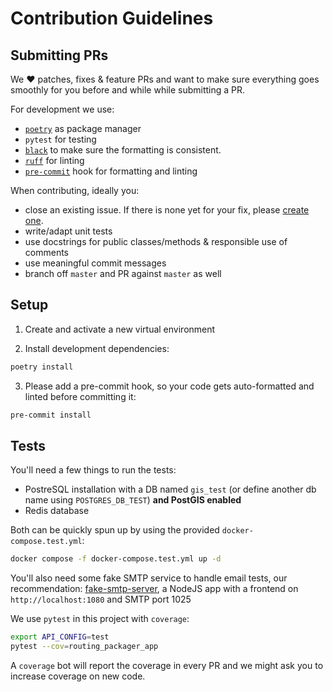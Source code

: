 # Contribution Guidelines

## Submitting PRs

We :heart: patches, fixes & feature PRs and want to make sure everything goes smoothly for you before and while while submitting a PR.

For development we use:

- [`poetry`](https://github.com/python-poetry/poetry/) as package manager
- `pytest` for testing
- [`black`](https://github.com/psf/black) to make sure the formatting is consistent.
- [`ruff`](https://github.com/astral-sh/ruff) for linting
- [`pre-commit`](https://pre-commit.com) hook for formatting and linting

When contributing, ideally you:

- close an existing issue. If there is none yet for your fix, please [create one](https://github.com/gis-ops/routing-graph-packager/issues/new).
- write/adapt unit tests
- use docstrings for public classes/methods & responsible use of comments
- use meaningful commit messages
- branch off `master` and PR against `master` as well

## Setup

1. Create and activate a new virtual environment

2. Install development dependencies:

```bash
poetry install
```

3. Please add a pre-commit hook, so your code gets auto-formatted and linted before committing it:

```bash
pre-commit install
```

## Tests

You'll need a few things to run the tests:

- PostreSQL installation with a DB named `gis_test` (or define another db name using `POSTGRES_DB_TEST`) **and PostGIS enabled**
- Redis database

Both can be quickly spun up by using the provided `docker-compose.test.yml`:

```bash
docker compose -f docker-compose.test.yml up -d
```

You'll also need some fake SMTP service to handle email tests, our recommendation: [fake-smtp-server](https://www.npmjs.com/package/fake-smtp-server),
a NodeJS app with a frontend on `http://localhost:1080` and SMTP port 1025

We use `pytest` in this project with `coverage`:

```bash
export API_CONFIG=test
pytest --cov=routing_packager_app
```

A `coverage` bot will report the coverage in every PR and we might ask you to increase coverage on new code.
